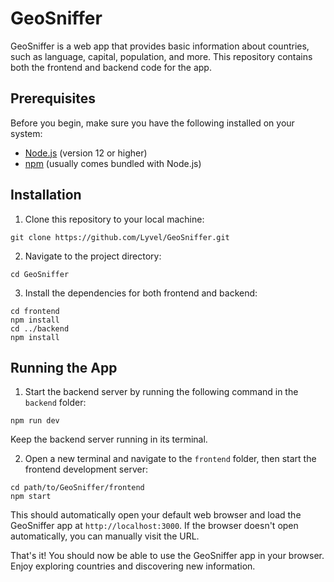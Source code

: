 # GeoSniffer

GeoSniffer is a web app that provides basic information about countries, such as language, capital, population, and more. This repository contains both the frontend and backend code for the app.

## Prerequisites

Before you begin, make sure you have the following installed on your system:

- [Node.js](https://nodejs.org/) (version 12 or higher)
- [npm](https://www.npmjs.com/) (usually comes bundled with Node.js)

## Installation

1. Clone this repository to your local machine:

`git clone https://github.com/Lyvel/GeoSniffer.git`

2. Navigate to the project directory:

`cd GeoSniffer`

3. Install the dependencies for both frontend and backend:

```
cd frontend
npm install
cd ../backend
npm install
```

## Running the App

1. Start the backend server by running the following command in the `backend` folder:

`npm run dev`

Keep the backend server running in its terminal.

2. Open a new terminal and navigate to the `frontend` folder, then start the frontend development server:

```
cd path/to/GeoSniffer/frontend
npm start
```

This should automatically open your default web browser and load the GeoSniffer app at `http://localhost:3000`. If the browser doesn't open automatically, you can manually visit the URL.

That's it! You should now be able to use the GeoSniffer app in your browser. Enjoy exploring countries and discovering new information.
